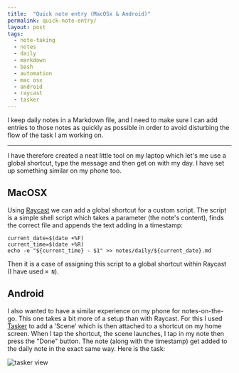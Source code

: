 ```yaml
---
title:  "Quick note entry (MacOSx & Android)"
permalink: quick-note-entry/
layout: post
tags:
  - note-taking
  - notes
  - daily
  - markdown
  - bash
  - automation
  - mac osx
  - android
  - raycast
  - tasker
---
```


I keep daily notes in a Markdown file, and I need to make sure I can add entries to those notes as quickly as possible in order to avoid disturbing the flow of the task I am working on.

---

I have therefore created a neat little tool on my laptop which let's me use a global shortcut, type the message and then get on with my day. I have set up something similar on my phone too.

## MacOSX

Using [Raycast](https://www.raycast.com/) we can add a global shortcut for a custom script. The script is a simple shell script which takes a parameter (the note's content), finds the correct file and appends the text adding in a timestamp:

```shell
current_date=$(date +%F)
current_time=$(date +%R)
echo -e "${current_time} - $1" >> notes/daily/${current_date}.md
```

Then it is a case of assigning this script to a global shortcut within Raycast (I have used `⌘ N`).

## Android

I also wanted to have a similar experience on my phone for notes-on-the-go. This one takes a bit more of a setup than with Raycast. For this I used [Tasker](https://tasker.joaoapps.com/) to add a 'Scene' which is then attached to a shortcut on my home screen. When I tap the shortcut, the scene launches, I tap in my note then press the "Done" button. The note (along with the timestamp) get added to the daily note in the exact same way. Here is the task:

![tasker view](/content/posts/assets/daily-note-tasker.png)
